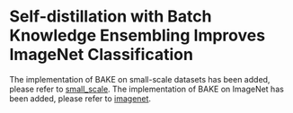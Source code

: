 # Self-distillation with Batch Knowledge Ensembling Improves ImageNet Classification


The implementation of BAKE on small-scale datasets has been added, please refer to [small_scale](small_scale/).
The implementation of BAKE on ImageNet has been added, please refer to [imagenet](imagenet/).


